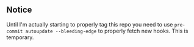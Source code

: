 ## Notice

Until I'm actually starting to properly tag this repo you need to use `pre-commit autoupdate --bleeding-edge` to properly fetch new hooks. This is temporary.
